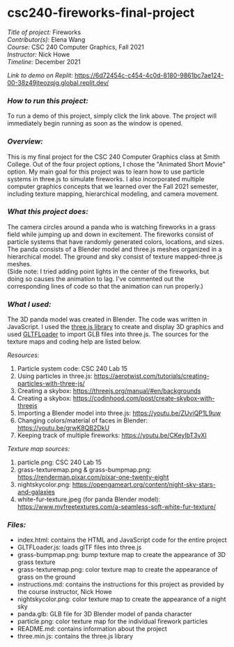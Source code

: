 # csc240-fireworks-final-project

*Title of project:* Fireworks      
*Contributor(s):* Elena Wang      
*Course:* CSC 240 Computer Graphics, Fall 2021      
*Instructor:* Nick Howe      
*Timeline:* December 2021      

*Link to demo on Replit:* https://6d72454c-c454-4c0d-8180-9861bc7ae124-00-38z49jteozqjg.global.replit.dev/

### *How to run this project:*       
To run a demo of this project, simply click the link above. The project will immediately begin running as soon as the window is opened.

### *Overview:*      
This is my final project for the CSC 240 Computer Graphics class at Smith College. Out of the four project options, I chose the "Animated Short Movie" option. My main goal for this project was to learn how to use particle systems in three.js to simulate fireworks. I also incorporated multiple computer graphics concepts that we learned over the Fall 2021 semester, including texture mapping, hierarchical modeling, and camera movement.

### *What this project does:*     
The camera circles around a panda who is watching fireworks in a grass field while jumping up and down in excitement. The fireworks consist of particle systems that have randomly generated colors, locations, and sizes. The panda consists of a Blender model and three.js meshes organized in a hierarchical model. The ground and sky consist of texture mapped-three.js meshes.    
(Side note: I tried adding point lights in the center of the fireworks, but doing so causes the animation to lag. I've commented out the corresponding lines of code so that the animation can run properly.)

### *What I used:*      
The 3D panda model was created in Blender. The code was written in JavaScript. I used the [three.js library](https://threejs.org/) to create and display 3D graphics and used [GLTFLoader](https://threejs.org/docs/#examples/en/loaders/GLTFLoader) to import GLB files into three.js. The sources for the texture maps and coding help are listed below.

*Resources:*    
1. Particle system code: CSC 240 Lab 15   
2. Using particles in three.js: https://aerotwist.com/tutorials/creating-particles-with-three-js/   
3. Creating a skybox: https://threejs.org/manual/#en/backgrounds   
4. Creating a skybox: https://codinhood.com/post/create-skybox-with-threejs    
5. Importing a Blender model into three.js: https://youtu.be/ZUviQP1L9uw     
6. Changing colors/material of faces in Blender: https://youtu.be/grwK8QB2DkU    
7. Keeping track of multiple fireworks: https://youtu.be/CKeyIbT3vXI    

*Texture map sources:*    
1. particle.png: CSC 240 Lab 15    
2. grass-texturemap.png & grass-bumpmap.png: https://renderman.pixar.com/pixar-one-twenty-eight    
3. nightskycolor.png: https://opengameart.org/content/night-sky-stars-and-galaxies    
4. white-fur-texture.jpeg (for panda Blender model): https://www.myfreetextures.com/a-seamless-soft-white-fur-texture/

### *Files:*   
* index.html: contains the HTML and JavaScript code for the entire project
* GLTFLoader.js: loads glTF files into three.js
* grass-bumpmap.png: bump texture map to create the appearance of 3D grass texture
* grass-texturemap.png: color texture map to create the appearance of grass on the ground
* instructions.md: contains the instructions for this project as provided by the course instructor, Nick Howe
* nightskycolor.png: color texture map to create the appearance of a night sky
* panda.glb: GLB file for 3D Blender model of panda character
* particle.png: color texture map for the individual firework particles
* README.md: contains information about the project
* three.min.js: contains the three.js library
